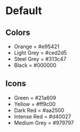 # Default

## Colors

* Orange = #e95421
* Light Grey = #ced2d5
* Steel Grey = #313c47
* Black = #000000

## Icons

* Green = #21a609
* Yellow = #ff9c00
* Dark Red = #aa2500
* Intense Red = #d40027
* Medium Grey = #979797
